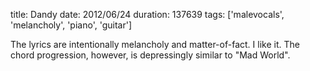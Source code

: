 title: Dandy
date: 2012/06/24
duration: 137639
tags: ['malevocals', 'melancholy', 'piano', 'guitar']

The lyrics are intentionally melancholy and matter-of-fact. I like it. The chord progression, however, is depressingly similar to "Mad World".
